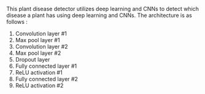 This plant disease detector utilizes deep learning and CNNs to detect which disease a plant has using deep learning and CNNs. The architecture is as follows : 

  1. Convolution layer #1
  2. Max pool layer #1
  3. Convolution layer #2
  4. Max pool layer #2 
  5. Dropout layer 
  6. Fully connected layer #1 
  7. ReLU activation #1 
  8. Fully connected layer #2 
  9. ReLU activation #2 
